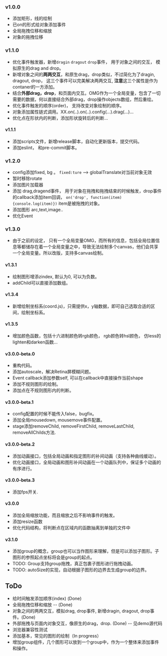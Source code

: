 ### v1.0.0
* 添加矩形，线的绘制
* 已on的形式给对象添加事件
* 全局拖拽位移和缩放
* 对象的拖拽位移

### v1.1.0
* 优化事件触发器，新增`dragin` `dragout` `drop`事件， 用于对象之间的交互， 模拟原生的drag and drop。
* 新增对象之间的**两两交互**，和原生drag，drop类似，不过简化为了dragin, dragout, drop， 这三个事件可以完美解决两两交互, **注意**这三个属性是作为contaner的一方添加。
* 结合**外部drag，drop**，和页面内交互。OMG作为一个全局变量，包含了一切需要的数据，何以直接结合外部drag，drop操作objects数组，然后重绘。
* 优化事件触发的顺序(order)， 支持改变对象绘制的顺序。
* 对象添加属性链式调用。XX.on(..).on(..).config(...).drag(...)...
* 优化点在形状内的判断，添加形状旋转后的判断...

#### v1.1.1
* 添加scripts文件，新增release脚本，自动化更新版本，提交代码。
* 添加eslint， 和pre-commit脚本。

### v1.2.0
* config添加fixed, bg 。 `fixed:ture` --> globalTranslate对当前对象无效
* 暂时移除rotate
* 添加图片加载器
* 添加 drag,dragend事件， 用于对象在拖拽和拖拽结束的时候触发，drop事件的callback添加item回调， `on('drop', function(item) {console.log(item)})` item是被拖拽的对象。
* 添加图形 arc,text,image..
* 优化Event

### v1.3.0
* 由于之前的设定， 只有一个全局变量OMG，而所有的信息，包括全局位置信息等都储存在着一个全局变量之中，导致无法绘制多个canvas，他们会共享一个全局变量。所以改版，支持多canvas绘制。

#### v1.3.1
* 绘制图形增添zindex, 默认为0, 可以为负数。
* addChild可以直接添加数组。

#### v1.3.4
*  新增绘制坐标系(coord.js)，只需提供x，y轴数据，即可自己选取合适的区间，绘制坐标系。

#### v1.3.5
*  增加颜色函数，包括十六进制颜色转rgb颜色， rgb颜色转hsl颜色， 仿less的lighten和darken函数...

#### v3.0.0-beta.0
*  重构代码。
*  添加autoscale，解决Retina屏模糊问题。
*  Event callback添加参数self, 可以在callback中直接操作当前shape
*  添加不规则图形的绘制。
*  添加点在不规则图形内的判断。

#### v3.0.0-beta.1
* config配置的时候不能传入false，bugfix。
* 添加全局mousedown, mousemove事件配置。
* stage添加removeChild, removeFirstChild, removeLastChild, removeAllChilds方法.

#### v3.0.0-beta.2
* 添加动画接口，包括全局动画和指定图形的补间动画（支持各种曲线缓动）。
* 优化动画接口，全局动画和图形补间动画在一个动画队列中，保证多个动画的有序进行。

#### v3.0.0-beta.3
* 添加fps开关.

#### v3.0.0
* 添加全局缩放功能，而且缩放之后不影响事件的触发。
* 添加resize函数
* 优化代码结构，将判断点在区域内的函数抽离到单独的文件中

#### v3.1.0
* 添加group的概念，group也可以当作图形来理解，但是可以添加子图形。子图形的参照起点坐标将会是group的起点。
* TODO: Group支持group拖拽，真正包裹子图形进行拖拽动画。
* TODO: autoSize的实现，自动根据子图形的边界去生成group的边界。

## ToDo

* 给时间触发添加顺序(index) (Done)
* 全局拖拽位移和缩放 -- (Done)
* 对象之间的两两交互，模拟drag, drop事件, 新增dragin, dragout, drop事件。(Done)
* 外部拖拽与页面内对象交互，像原生的drag，drop. (Done) -- 见demo源代码
* 浏览器兼容性测试
* 添加基本，常见的图形的绘制（In progress）
* 增加group组件，几个图形可以放到一个group中，作为一个整体来添加事件和操作。